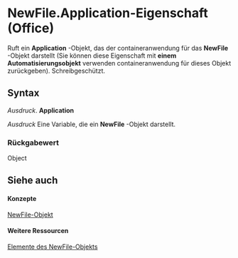 
# NewFile.Application-Eigenschaft (Office)

Ruft ein  **Application** -Objekt, das der containeranwendung für das **NewFile** -Objekt darstellt (Sie können diese Eigenschaft mit **einem Automatisierungsobjekt** verwenden containeranwendung für dieses Objekt zurückgeben). Schreibgeschützt.


## Syntax

 _Ausdruck_. **Application**

 _Ausdruck_ Eine Variable, die ein **NewFile** -Objekt darstellt.


### Rückgabewert

Object


## Siehe auch


#### Konzepte


[NewFile-Objekt](6f53ced5-4488-b67f-ca1f-729aeb790eb1.md)
#### Weitere Ressourcen


[Elemente des NewFile-Objekts](http://msdn.microsoft.com/library/dc0ff9f2-6703-b835-26d8-9c5c2c0af763%28Office.15%29.aspx)